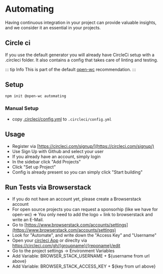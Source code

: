 # Automating

Having continuous integration in your project can provide valuable insights, and we consider it an essential in your projects.

## Circle ci
If you use the default generator you will already have CircleCi setup with a .circleci folder.
It also contains a config that takes care of linting and testing.

::: tip Info
This is part of the default [open-wc](https://open-wc.org/) recommendation.
:::

## Setup
```bash
npm init @open-wc automating
```

### Manual Setup
- copy [.circleci/config.yml](https://github.com/open-wc/open-wc/blob/master/packages/create/src/generators/tools-circleci/templates/static/.circleci/config.yml) to  `.circleci/config.yml`


## Usage

- Register via [https://circleci.com/signup/](https://circleci.com/signup/)
- Use Sign Up with Github and select your user
- If you already have an account, simply login
- In the sidebar click "Add Projects"
- Click "Set up Project"
- Config is already present so you can simply click "Start building"

## Run Tests via Browserstack

- If you do not have an account yet, please create a Browserstack account
- For open source projects you can request a sponsorhip (like we have for open-wc) => You only need to add the logo + link to browserstack and write an E-Mail.
- Go to [https://www.browserstack.com/accounts/settings](https://www.browserstack.com/accounts/settings)
- Look for "Automate", and write down the "Access Key" and "Username"
- Open your [circleci App](https://circleci.com/dashboard) or direclty via https://circleci.com/gh/{groupname}/{reponame}/edit
- Go to the project settings -> Environment Variables
- Add Variable: BROWSER_STACK_USERNAME + ${username from url above}
- Add Variable: BROWSER_STACK_ACCESS_KEY + ${key from url above}
